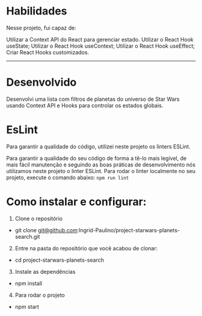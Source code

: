 # Habilidades
Nesse projeto, fui capaz de:

Utilizar a Context API do React para gerenciar estado.
Utilizar o React Hook useState;
Utilizar o React Hook useContext;
Utilizar o React Hook useEffect;
Criar React Hooks customizados.

---
# Desenvolvido
Desenvolvi uma lista com filtros de planetas do universo de Star Wars usando Context API e Hooks para controlar os estados globais.

# EsLint
Para garantir a qualidade do código, utilizei neste projeto os linters ESLint.

Para garantir a qualidade do seu código de forma a tê-lo mais legível, de mais fácil manutenção e seguindo as boas práticas de desenvolvimento nós utilizamos neste projeto o linter ESLint. Para rodar o linter localmente no seu projeto, execute o comando abaixo: ``` npm run lint ```

# Como instalar e configurar:
1. Clone o repositório
 - git clone git@github.com:Ingrid-Paulino/project-starwars-planets-search.git
2. Entre na pasta do repositório que você acabou de clonar:
 - cd project-starwars-planets-search
3. Instale as dependências 
 - npm install
4. Para rodar o projeto
 - npm start